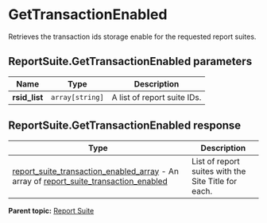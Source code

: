 # GetTransactionEnabled

Retrieves the transaction ids storage enable for the requested report suites.

## ReportSuite.GetTransactionEnabled parameters

|Name|Type|Description|
|----|----|-----------|
| **rsid_list** | `array[string]` |A list of report suite IDs.|

## ReportSuite.GetTransactionEnabled response

|Type|Description|
|----|-----------|
| [report_suite_transaction_enabled_array](../../data_types/r_report_suite_transaction_enabled_array.md#) - An array of [report_suite_transaction_enabled](../../data_types/r_report_suite_transaction_enabled.md#) |List of report suites with the Site Title for each.|

**Parent topic:** [Report Suite](../../methods/report_suite/r_methods_reportsuite.md)

